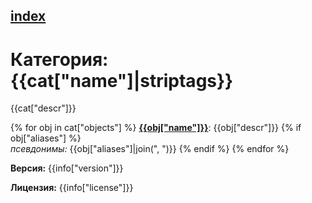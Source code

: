 [index](index.html) 
---

# Категория: {{cat["name"]|striptags}}

{{cat["descr"]}}

{% for obj in cat["objects"] %}
[**{{obj["name"]}}**]({{obj["name"]|urlencode}}.html): {{obj["descr"]}} {% if obj["aliases"] %}<br>
_псевдонимы:_ {{obj["aliases"]|join(", ")}}
{% endif %}
{% endfor %}

**Версия:** {{info["version"]}}

**Лицензия:** {{info["license"]}}
